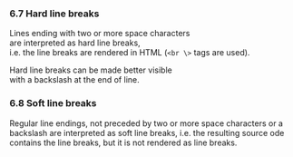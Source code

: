 ### 6.7 Hard line breaks 

Lines ending with two or more space characters   
are interpreted as hard line breaks,  
i.e. the line breaks are rendered in HTML (`<br \>` tags are used).

Hard line breaks can be made better visible\
with a backslash at the end of line.


### 6.8 Soft line breaks

Regular line endings, not preceded by two or more space characters or a backslash
are interpreted as soft line breaks, i.e. the resulting source ode contains the line 
breaks, but it is not rendered as line breaks.